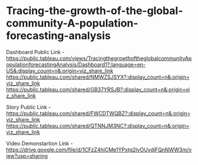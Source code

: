 # Tracing-the-growth-of-the-global-community-A-population-forecasting-analysis


Dashboard Public Link - https://public.tableau.com/views/TracingthegrowthoftheglobalcommunityApopulationforecastingAnalysis/Dashboard1?:language=en-US&:display_count=n&:origin=viz_share_link https://public.tableau.com/shared/NMWZSJSYX?:display_count=n&:origin=viz_share_link  https://public.tableau.com/shared/GB37YRSJB?:display_count=n&:origin=viz_share_link

Story Public Link -https://public.tableau.com/shared/FWCDTWQBZ?:display_count=n&:origin=viz_share_link https://public.tableau.com/shared/QTNNJM3NC?:display_count=n&:origin=viz_share_link

Video Demonstartion Link - https://drive.google.com/file/d/1CFzZ4hjCMe1YPxtg2lvOUydjFQnNWW3m/view?usp=sharing
